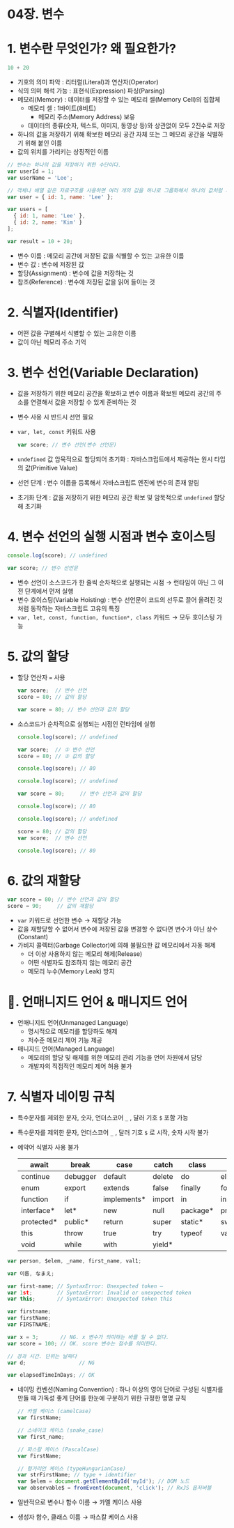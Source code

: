 # 04장. 변수

# 1. 변수란 무엇인가? 왜 필요한가?

```jsx
10 + 20
```

- 기호의 의미 파악 : 리터럴(Literal)과 연산자(Operator)
- 식의 의미 해석 가능 : 표현식(Expression) 파싱(Parsing)
- 메모리(Memory) : 데이터를 저장할 수 있는 메모리 셀(Memory Cell)의 집합체
    - 메모리 셀 : 1바이트(8비트)
        - 메모리 주소(Memory Address) 보유
    - 데이터의 종류(숫자, 텍스트, 이미지, 동영상 등)와 상관없이 모두 2진수로 저장
- 하나의 값을 저장하기 위해 확보한 메모리 공간 자체 또는 그 메모리 공간을 식별하기 위해 붙인 이름
- 값의 위치를 가리키는 상징적인 이름

```jsx
// 변수는 하나의 값을 저장하기 위한 수단이다.
var userId = 1;
var userName = 'Lee';

// 객체나 배열 같은 자료구조를 사용하면 여러 개의 값을 하나로 그룹화해서 하나의 값처럼 사용할 수 있다.
var user = { id: 1, name: 'Lee' };

var users = [
  { id: 1, name: 'Lee' },
  { id: 2, name: 'Kim' }
];
```

```jsx
var result = 10 + 20;
```

- 변수 이름 : 메모리 공간에 저장된 값을 식별할 수 있는 고유한 이름
- 변수 값 : 변수에 저장된 값
- 할당(Assignment) : 변수에 값을 저장하는 것
- 참조(Reference) : 변수에 저장된 값을 읽어 들이는 것

# 2. 식별자(Identifier)

- 어떤 값을 구별해서 식별할 수 있는 고유한 이름
- 값이 아닌 메모리 주소 기억

# 3. 변수 선언(Variable Declaration)

- 값을 저장하기 위한 메모리 공간을 확보하고 변수 이름과 확보된 메모리 공간의 주소를 연결해서 값을 저장할 수 있게 준비하는 것
- 변수 사용 시 반드시 선언 필요
- `var, let, const` 키워드 사용
    
    ```jsx
    var score; // 변수 선언(변수 선언문)
    ```
    
- `undefined` 값 암묵적으로 할당되어 초기화 : 자바스크립트에서 제공하는 원시 타입의 값(Primitive Value)
- 선언 단계 : 변수 이름을 등록해서 자바스크립트 엔진에 변수의 존재 알림
- 초기화 단계 : 값을 저장하기 위한 메모리 공간 확보 및 암묵적으로 `undefined` 할당해 초기화

# 4. 변수 선언의 실행 시점과 변수 호이스팅

```jsx
console.log(score); // undefined

var score; // 변수 선언문
```

- 변수 선언이 소스코드가 한 줄씩 순차적으로 실행되는 시점 → 런타임이 아닌 그 이전 단계에서 먼저 실행
- 변수 호이스팅(Variable Hoisting) : 변수 선언문이 코드의 선두로 끌어 올려진 것처럼 동작하는 자바스크립트 고유의 특징
- `var, let, const, function, function*, class` 키워드 → 모두 호이스팅 가능

# 5. 값의 할당

- 할당 연산자 `=`  사용
    
    ```jsx
    var score;  // 변수 선언
    score = 80; // 값의 할당
    ```
    
    ```jsx
    var score = 80; // 변수 선언과 값의 할당
    ```
    
- 소스코드가 순차적으로 실행되는 시점인 런타임에 실행
    
    ```jsx
    console.log(score); // undefined
    
    var score;  // ① 변수 선언
    score = 80; // ② 값의 할당
    
    console.log(score); // 80
    ```
    
    ```jsx
    console.log(score); // undefined
    
    var score = 80;     // 변수 선언과 값의 할당
    
    console.log(score); // 80
    ```
    
    ```jsx
    console.log(score); // undefined
    
    score = 80; // 값의 할당
    var score;  // 변수 선언
    
    console.log(score); // 80
    ```
    

# 6. 값의 재할당

```jsx
var score = 80; // 변수 선언과 값의 할당
score = 90;     // 값의 재할당
```

- `var` 키워드로 선언한 변수 → 재할당 가능
- 값을 재할당할 수 없어서 변수에 저장된 값을 변경할 수 없다면 변수가 아닌 상수(Constant)
- 가비지 콜렉터(Garbage Collector)에 의해 불필요한 값 메모리에서 자동 해제
    - 더 이상 사용하지 않는 메모리 해제(Release)
    - 어떤 식별자도 참조하지 않는 메모리 공간
    - 메모리 누수(Memory Leak) 방지

# 💭. 언매니지드 언어 & 매니지드 언어

- 언매니지드 언어(Unmanaged Language)
    - 명시적으로 메모리를 할당하도 해제
    - 저수준 메모리 제어 기능 제공
- 매니지드 언어(Managed Language)
    - 메모리의 할당 및 해제를 위한 메모리 관리 기능을 언어 차원에서 담당
    - 개발자의 직접적인 메모리 제어 허용 불가

# 7. 식별자 네이밍 규칙

- 특수문자를 제외한 문자, 숫자, 언더스코어 `_` , 달러 기호 `$` 포함 가능
- 특수문자를 제외한 문자, 언더스코어 `_` , 달러 기호 `$` 로 시작, 숫자 시작 불가
- 예약어 식별자 사용 불가
    
    
    | await | break | case | catch | class | const |
    | --- | --- | --- | --- | --- | --- |
    | continue | debugger | default | delete | do | else |
    | enum | export | extends | false | finally | for |
    | function | if | implements* | import | in | instanceof |
    | interface* | let* | new | null | package* | private* |
    | protected* | public* | return | super | static* | switch |
    | this | throw | true | try | typeof | var |
    | void | while | with | yield* |  |  |

```jsx
var person, $elem, _name, first_name, val1;
```

```jsx
var 이름, なまえ;
```

```jsx
var first-name; // SyntaxError: Unexpected token –
var 1st;        // SyntaxError: Invalid or unexpected token
var this;       // SyntaxError: Unexpected token this
```

```jsx
var firstname;
var firstName;
var FIRSTNAME;
```

```jsx
var x = 3;       // NG. x 변수가 의미하는 바를 알 수 없다.
var score = 100; // OK. score 변수는 점수를 의미한다.
```

```jsx
// 경과 시간. 단위는 날짜다
var d;                 // NG

var elapsedTimeInDays; // OK
```

- 네이밍 컨벤션(Naming Convention) : 하나 이상의 영어 단어로 구성된 식별자를 만들 때 가독성 좋게 단어를 한눈에 구분하기 위한 규정한 명명 규칙
    
    ```jsx
    // 카멜 케이스 (camelCase)
    var firstName;
    
    // 스네이크 케이스 (snake_case)
    var first_name;
    
    // 파스칼 케이스 (PascalCase)
    var FirstName;
    
    // 헝가리언 케이스 (typeHungarianCase)
    var strFirstName; // type + identifier
    var $elem = document.getElementById('myId'); // DOM 노드
    var observable$ = fromEvent(document, 'click'); // RxJS 옵저버블
    ```
    
- 일반적으로 변수나 함수 이름 → 카멜 케이스 사용
- 생성자 함수, 클래스 이름 → 파스칼 케이스 사용
